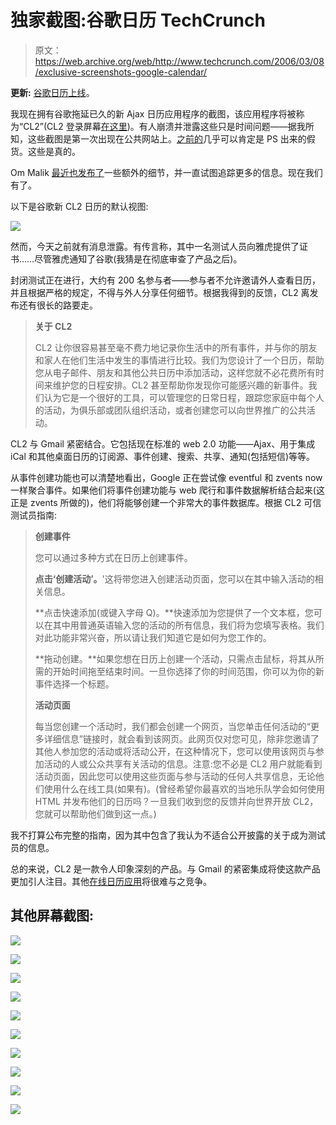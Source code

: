 # 独家截图:谷歌日历 TechCrunch

> 原文：<https://web.archive.org/web/http://www.techcrunch.com/2006/03/08/exclusive-screenshots-google-calendar/>

**更新:** [谷歌日历上线](https://web.archive.org/web/20230212004301/https://techcrunch.com/2006/04/12/google-calendar-is-live/)。

 [](https://web.archive.org/web/20230212004301/http://www.google.com/cl2) 我现在拥有谷歌拖延已久的新 Ajax 日历应用程序的截图，该应用程序将被称为“CL2”(CL2 登录屏幕[在这里](https://web.archive.org/web/20230212004301/http://www.google.com/cl2))。有人崩溃并泄露这些只是时间问题——据我所知，这些截图是第一次出现在公共网站上。[之前的](https://web.archive.org/web/20230212004301/http://blogs.zdnet.com/Google/index.php?p=122)几乎可以肯定是 PS 出来的假货。这些是真的。

Om Malik [最近也发布了](https://web.archive.org/web/20230212004301/http://gigaom.com/2006/02/26/google-calendar-some-details/)一些额外的细节，并一直试图追踪更多的信息。现在我们有了。

以下是谷歌新 CL2 日历的默认视图:

![](img/7770d016b85f4e4235ee0f36da6ec1e3.png)

然而，今天之前就有消息泄露。有传言称，其中一名测试人员向雅虎提供了证书……尽管雅虎通知了谷歌(我猜是在彻底审查了产品之后)。

封闭测试正在进行，大约有 200 名参与者——参与者不允许邀请外人查看日历，并且根据严格的规定，不得与外人分享任何细节。根据我得到的反馈，CL2 离发布还有很长的路要走。

> **关于 CL2**
> 
> CL2 让你很容易甚至毫不费力地记录你生活中的所有事件，并与你的朋友和家人在他们生活中发生的事情进行比较。我们为您设计了一个日历，帮助您从电子邮件、朋友和其他公共日历中添加活动，这样您就不必花费所有时间来维护您的日程安排。CL2 甚至帮助你发现你可能感兴趣的新事件。我们认为它是一个很好的工具，可以管理您的日常日程，跟踪您家庭中每个人的活动，为俱乐部或团队组织活动，或者创建您可以向世界推广的公共活动。

CL2 与 Gmail 紧密结合。它包括现在标准的 web 2.0 功能——Ajax、用于集成 iCal 和其他桌面日历的订阅源、事件创建、搜索、共享、通知(包括短信)等等。

从事件创建功能也可以清楚地看出，Google 正在尝试像 eventful 和 zvents now 一样聚合事件。如果他们将事件创建功能与 web 爬行和事件数据解析结合起来(这正是 zvents 所做的)，他们将能够创建一个非常大的事件数据库。根据 CL2 可信测试员指南:

> **创建事件**
> 
> 您可以通过多种方式在日历上创建事件。
> 
> **点击‘创建活动’。**'这将带您进入创建活动页面，您可以在其中输入活动的相关信息。
> 
> **点击快速添加(或键入字母 Q)。**快速添加为您提供了一个文本框，您可以在其中用普通英语输入您的活动的所有信息，我们将为您填写表格。我们对此功能非常兴奋，所以请让我们知道它是如何为您工作的。
> 
> **拖动创建。**如果您想在日历上创建一个活动，只需点击鼠标，将其从所需的开始时间拖至结束时间。一旦你选择了你的时间范围，你可以为你的新事件选择一个标题。
> 
> **活动页面**
> 
> 每当您创建一个活动时，我们都会创建一个网页，当您单击任何活动的“更多详细信息”链接时，就会看到该网页。此网页仅对您可见，除非您邀请了其他人参加您的活动或将活动公开，在这种情况下，您可以使用该网页与参加活动的人或公众共享有关活动的信息。注意:您不必是 CL2 用户就能看到活动页面，因此您可以使用这些页面与参与活动的任何人共享信息，无论他们使用什么在线工具(如果有)。(曾经希望你最喜欢的当地乐队学会如何使用 HTML 并发布他们的日历吗？一旦我们收到您的反馈并向世界开放 CL2，您就可以帮助他们做到这一点。)

我不打算公布完整的指南，因为其中包含了我认为不适合公开披露的关于成为测试员的信息。

总的来说，CL2 是一款令人印象深刻的产品。与 Gmail 的紧密集成将使这款产品更加引人注目。其他[在线日历应用](https://web.archive.org/web/20230212004301/https://techcrunch.com/2006/01/30/spongecell-an-ajax-calendar/)将很难与之竞争。

## 其他屏幕截图:

![](img/5901746a33547fc7311ef634adf186d5.png)

![](img/b51a6cd6413a0108a47fd43b70a15dfa.png)

![](img/30c486376b1230450ad8c0cc6b0edea1.png)

![](img/d9326ab371bef5b9bde7ff1062c3f4d5.png)

![](img/0aac795849ae2e67d997645c685b377c.png)

![](img/e7f28657314132014af5294f3230bdf7.png)

![](img/9f2f459ba99b53a6c9f7d659f4b3f31b.png)

![](img/96da304d900c098acea2c6e6edfedd4f.png)

![](img/2b51774bfd8c33daa3fa8844aea12871.png)

![](img/24be34895491b91e7a881ffbc79332fe.png)